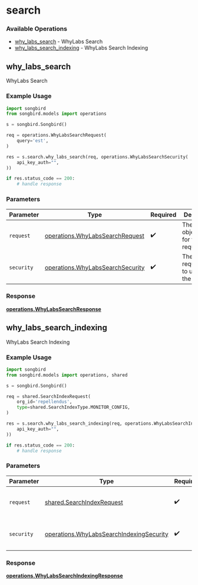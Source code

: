 # search

### Available Operations

* [why_labs_search](#why_labs_search) - WhyLabs Search
* [why_labs_search_indexing](#why_labs_search_indexing) - WhyLabs Search Indexing

## why_labs_search

WhyLabs Search

### Example Usage

```python
import songbird
from songbird.models import operations

s = songbird.Songbird()

req = operations.WhyLabsSearchRequest(
    query='est',
)

res = s.search.why_labs_search(req, operations.WhyLabsSearchSecurity(
    api_key_auth="",
))

if res.status_code == 200:
    # handle response
```

### Parameters

| Parameter                                                                            | Type                                                                                 | Required                                                                             | Description                                                                          |
| ------------------------------------------------------------------------------------ | ------------------------------------------------------------------------------------ | ------------------------------------------------------------------------------------ | ------------------------------------------------------------------------------------ |
| `request`                                                                            | [operations.WhyLabsSearchRequest](../../models/operations/whylabssearchrequest.md)   | :heavy_check_mark:                                                                   | The request object to use for the request.                                           |
| `security`                                                                           | [operations.WhyLabsSearchSecurity](../../models/operations/whylabssearchsecurity.md) | :heavy_check_mark:                                                                   | The security requirements to use for the request.                                    |


### Response

**[operations.WhyLabsSearchResponse](../../models/operations/whylabssearchresponse.md)**


## why_labs_search_indexing

WhyLabs Search Indexing

### Example Usage

```python
import songbird
from songbird.models import operations, shared

s = songbird.Songbird()

req = shared.SearchIndexRequest(
    org_id='repellendus',
    type=shared.SearchIndexType.MONITOR_CONFIG,
)

res = s.search.why_labs_search_indexing(req, operations.WhyLabsSearchIndexingSecurity(
    api_key_auth="",
))

if res.status_code == 200:
    # handle response
```

### Parameters

| Parameter                                                                                            | Type                                                                                                 | Required                                                                                             | Description                                                                                          |
| ---------------------------------------------------------------------------------------------------- | ---------------------------------------------------------------------------------------------------- | ---------------------------------------------------------------------------------------------------- | ---------------------------------------------------------------------------------------------------- |
| `request`                                                                                            | [shared.SearchIndexRequest](../../models/shared/searchindexrequest.md)                               | :heavy_check_mark:                                                                                   | The request object to use for the request.                                                           |
| `security`                                                                                           | [operations.WhyLabsSearchIndexingSecurity](../../models/operations/whylabssearchindexingsecurity.md) | :heavy_check_mark:                                                                                   | The security requirements to use for the request.                                                    |


### Response

**[operations.WhyLabsSearchIndexingResponse](../../models/operations/whylabssearchindexingresponse.md)**

